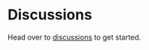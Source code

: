 
# Discussions

Head over to [discussions](https://github.com/orgs/zen-fs/discussions) to get started.
